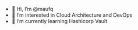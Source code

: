 - 👋 Hi, I’m @maufq
- 👀 I’m interested in Cloud Architecture and DevOps
- 🌱 I’m currently learning Hashicorp Vault
<!---
- 💞️ I’m looking to collaborate on ...
- 📫 How to reach me ...
- 😄 Pronouns: ...
- ⚡ Fun fact: ...


maufq/maufq is a ✨ special ✨ repository because its `README.md` (this file) appears on your GitHub profile.
You can click the Preview link to take a look at your changes.
--->
